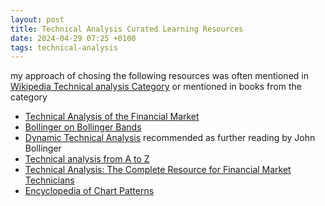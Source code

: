 ```yaml
---
layout: post
title: Technical Analysis Curated Learning Resources
date: 2024-04-29 07:25 +0100
tags: technical-analysis
---
```

my approach of chosing the following resources was often mentioned in [Wikipedia Technical analysis Category](https://en.wikipedia.org/wiki/Category:Technical_analysis) or mentioned in books from the category

- [Technical Analysis of the Financial Market](https://www.amazon.com/Technical-Analysis-Financial-Markets-Comprehensive/dp/0735200661)
- [Bollinger on Bollinger Bands](https://www.amazon.com/Bollinger-Bands-John-dp-B007YTNTIA/dp/B007YTNTIA/ref=dp_ob_title_bk)
- [Dynamic Technical Analysis](https://www.amazon.com/Dynamic-Technical-Analysis-Philippe-Cahen/dp/047189947X)
recommended as further reading by John Bollinger
- [Technical analysis from A to Z](https://www.amazon.com/Technical-Analysis-2nd-Steven-Achelis/dp/0071826297)
- [Technical Analysis: The Complete Resource for Financial Market Technicians](https://www.amazon.com/Technical-Analysis-Complete-Financial-Technicians-dp-0134137043/dp/0134137043/ref=dp_ob_title_bk)
- [Encyclopedia of Chart Patterns](https://www.amazon.com/Encyclopedia-Chart-Patterns-Wiley-Trading-dp-1119739683/dp/1119739683/ref=dp_ob_title_bk)


